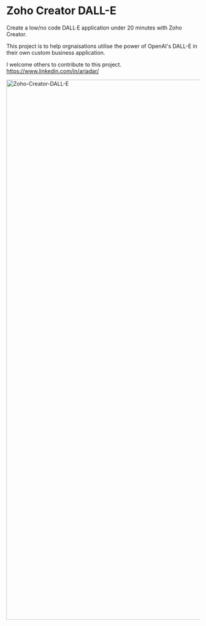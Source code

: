 # Zoho Creator DALL-E
Create a low/no code DALL·E application under 20 minutes with Zoho Creator.<p></p>
This project is to help orgnaisations utilise the power of OpenAI's DALL-E in their own custom business application.<p></p>
I welcome others to contribute to this project. https://www.linkedin.com/in/ariadar/
<p></p>
<img width="1408" alt="Zoho-Creator-DALL-E" src="https://user-images.githubusercontent.com/111399458/230616997-e3fc142d-6f68-4acf-a780-ecc543c9ea31.png">
